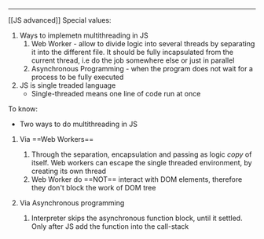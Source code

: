 ***
[[JS advanced]]
Special values: 
1. Ways to implemetn multithreading in JS
	1. Web Worker - allow to divide logic into several threads by separating it into the different file. It should be fully incapsulated from the current thread, i.e do the job somewhere else or just in parallel 
	2. Asynchronous Programming - when the program does not wait for a process to be fully executed 
2. JS is single treaded language 
	- Single-threaded means one line of code run at once


To know:
- Two ways to do multithreading in JS 
1. Via ==Web Workers== 
	1. Through the separation, encapsulation and passing as logic *copy* of itself. Web workers can escape the single threaded environment, by creating its own thread
	2. Web Worker do ==NOT== interact with DOM elements, therefore they don't block the work of DOM tree

2. Via Asynchronous programming 
	1. Interpreter skips the asynchronous function block, until it settled. Only after JS add the function into the call-stack